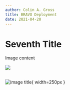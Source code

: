 ```yaml
---
author: Colin A. Gross
title: BRAVO Deployment
date: 2021-04-20
---
```


# Seventh Title

Image content

![](assets/top_perf.svg)

##

![image title](assets/top_perf.svg){ width=250px }
